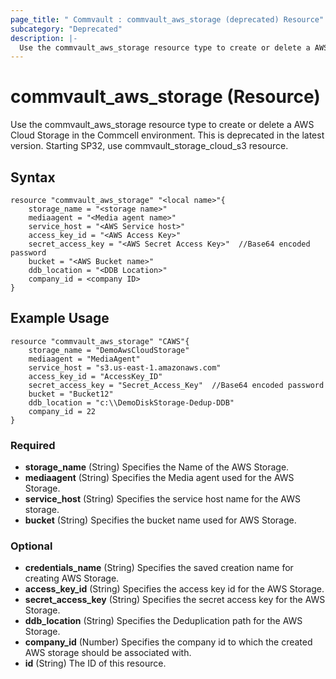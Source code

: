 ```yaml
---
page_title: " Commvault : commvault_aws_storage (deprecated) Resource"
subcategory: "Deprecated"
description: |-
  Use the commvault_aws_storage resource type to create or delete a AWS Cloud Storage in the Commcell environment.
---
```


# commvault_aws_storage (Resource)

  Use the commvault_aws_storage resource type to create or delete a AWS Cloud Storage in the Commcell environment. This is deprecated in the latest version. Starting SP32, use commvault_storage_cloud_s3 resource.

## Syntax

```
resource "commvault_aws_storage" "<local name>"{
	storage_name = "<storage name>"
	mediaagent = "<Media agent name>"
	service_host = "<AWS Service host>"
	access_key_id = "<AWS Access Key>"
	secret_access_key = "<AWS Secret Access Key>"  //Base64 encoded password
	bucket = "<AWS Bucket name>"
	ddb_location = "<DDB Location>"
	company_id = <company ID>
}
```

## Example Usage

```
resource "commvault_aws_storage" "CAWS"{
	storage_name = "DemoAwsCloudStorage"
	mediaagent = "MediaAgent"
	service_host = "s3.us-east-1.amazonaws.com"
	access_key_id = "AccessKey_ID"
	secret_access_key = "Secret_Access_Key"  //Base64 encoded password
	bucket = "Bucket12"
	ddb_location = "c:\\DemoDiskStorage-Dedup-DDB"
	company_id = 22
}
```

### Required

- **storage_name** (String) Specifies the Name of the AWS Storage.
- **mediaagent** (String) Specifies the Media agent used for the AWS Storage.
- **service_host** (String) Specifies the service host name for the AWS storage.
- **bucket** (String) Specifies the bucket name used for AWS Storage.

### Optional

- **credentials_name** (String) Specifies the saved creation name for creating AWS Storage.
- **access_key_id** (String) Specifies the access key id for the AWS Storage.
- **secret_access_key** (String) Specifies the secret access key for the AWS Storage.
- **ddb_location** (String) Specifies the Deduplication path for the AWS Storage.
- **company_id** (Number) Specifies the company id to which the created AWS storage should be associated with.
- **id** (String) The ID of this resource.



